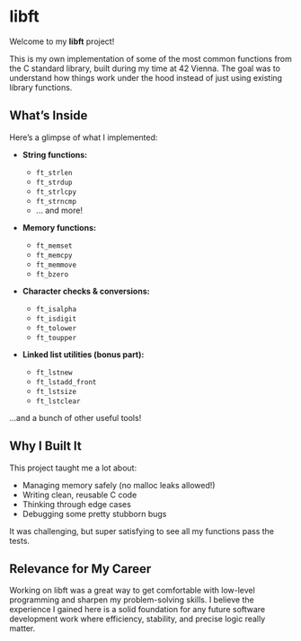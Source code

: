 # libft

Welcome to my **libft** project!

This is my own implementation of some of the most common functions from the C standard library, built during my time at 42 Vienna. The goal was to understand how things work under the hood instead of just using existing library functions.

## What’s Inside

Here’s a glimpse of what I implemented:

- **String functions:**
  - `ft_strlen`
  - `ft_strdup`
  - `ft_strlcpy`
  - `ft_strncmp`
  - ... and more!

- **Memory functions:**
  - `ft_memset`
  - `ft_memcpy`
  - `ft_memmove`
  - `ft_bzero`

- **Character checks & conversions:**
  - `ft_isalpha`
  - `ft_isdigit`
  - `ft_tolower`
  - `ft_toupper`

- **Linked list utilities (bonus part):**
  - `ft_lstnew`
  - `ft_lstadd_front`
  - `ft_lstsize`
  - `ft_lstclear`

…and a bunch of other useful tools!

## Why I Built It

This project taught me a lot about:
- Managing memory safely (no malloc leaks allowed!)
- Writing clean, reusable C code
- Thinking through edge cases
- Debugging some pretty stubborn bugs

It was challenging, but super satisfying to see all my functions pass the tests.

## Relevance for My Career

Working on libft was a great way to get comfortable with low-level programming and sharpen my problem-solving skills. I believe the experience I gained here is a solid foundation for any future software development work where efficiency, stability, and precise logic really matter.
